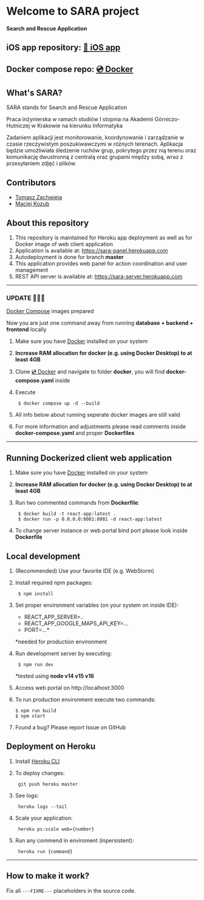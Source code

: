 # Welcome to SARA project
#### Search and Rescue Application

## iOS app repository: [🍎 iOS app](https://github.com/macko99/sara-ios-public)

## Docker compose repo: [💿 Docker](https://github.com/macko99/sara-docker-public)


## What's SARA?

SARA stands for Search and Rescue Application

Praca inżynierska w ramach studiów I stopnia na Akademii Górniczo-Hutniczej w Krakowie na kierunku Informatyka 

Zadaniem aplikacji jest monitorowanie, koordynowanie i zarządzanie w czasie rzeczywistym poszukiwawczymi w różnych terenach. Aplikacja będzie umożliwiała śledzenie ruchów grup, pokrytego przez nią terenu oraz komunikację dwustronną z centralą oraz grupami między sobą, wraz z przesyłaniem zdjęć i plików.

## Contributors

- <a href="https://github.com/tombush0">Tomasz Zachwieja</a>
- <a href="https://github.com/macko99">Maciej Kozub</a>

## About this repository

1. This repository is maintained for Heroku app deployment as well as for Docker image of web client application
2. Application is available at: https://sara-panel.herokuapp.com
3. Autodeployment is done for branch **master**
4. This application provides web panel for action coordination and user management
5. REST API server is available at: https://sara-server.herokuapp.com

---
### UPDATE 🧑🏻‍💻
[Docker Compose](https://docs.docker.com/compose/) images prepared 

Now you are just one command away from running **database + backend + frontend** locally

1. Make sure you have [Docker](https://www.docker.com/get-started) installed on your system

2. **Increase RAM allocation for docker (e.g. using Docker Desktop) to at least 4GB**

3. Clone [💿 Docker](https://github.com/macko99/sara-docker-public) and navigate to folder **docker**, you will find **docker-compose.yaml** inside

4. Execute 

        $ docker compose up -d --build

5. All info below about running seperate docker images are still valid

6. For more information and adjustments please read comments inside **docker-compose.yaml** and proper **Dockerfiles**

---

## Running Dockerized client web application

1. Make sure you have [Docker](https://www.docker.com/get-started) installed on your system

2. **Increase RAM allocation for docker (e.g. using Docker Desktop) to at least 4GB**

3. Run two commented commands from **Dockerfile**:

        $ docker build -t react-app:latest .
        $ docker run -p 0.0.0.0:8081:8081 -d react-app:latest

4. To change server instance or web portal bind port  please look inside **Dockerfile**

## Local development

1. (Recommended) Use your favorite IDE (e.g. WebStorm)

2. Install required npm packages:

        $ npm install

3. Set proper environment variables (on your system on inside IDE):

   - REACT_APP_SERVER=..
   - REACT_APP_GOOGLE_MAPS_API_KEY=...
   - PORT=...*

   *needed for production environment

4. Run development server by executing:

        $ npm run dev

    *tested using **node v14 v15 v16**

5. Access web portal on http://localhost:3000

6. To run production environment execute two commands:

       $ npm run build
       $ npm start

7. Found a bug? Please report Issue on GitHub

## Deployment on Heroku

1. Install [Heroku CLI](https://devcenter.heroku.com/articles/getting-started-with-python#set-up)

2. To deploy changes:

        git push heroku master

3. See logs:

        heroku logs --tail

4. Scale your application:

        heroku ps:scale web={number}

5. Run any commend in enviroment (inpersistent):

        heroku run {command}

---

## How to make it work?

Fix all `---FIXME---` placeholders in the source code.